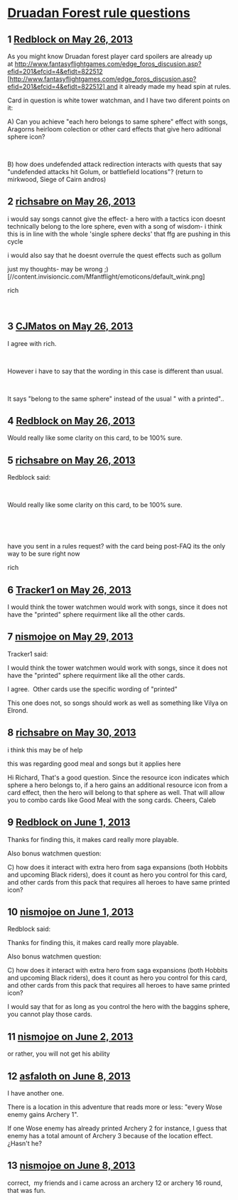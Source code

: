 # [Druadan Forest rule questions](https://community.fantasyflightgames.com/topic/84355-druadan-forest-rule-questions/)

## 1 [Redblock on May 26, 2013](https://community.fantasyflightgames.com/topic/84355-druadan-forest-rule-questions/?do=findComment&comment=799193)

As you might know Druadan forest player card spoilers are already up at http://www.fantasyflightgames.com/edge_foros_discusion.asp?efid=201&efcid=4&efidt=822512 [http://www.fantasyflightgames.com/edge_foros_discusion.asp?efid=201&efcid=4&efidt=822512] and it already made my head spin at rules.

Card in question is white tower watchman, and I have two diferent points on it:

A) Can you achieve "each hero belongs to same sphere" effect with songs, Aragorns heirloom colection or other card effects that give hero aditional sphere icon?

 

B) how does undefended attack redirection interacts with quests that say "undefended attacks hit Golum, or battlefield locations"? (return to mirkwood, Siege of Cairn andros)

## 2 [richsabre on May 26, 2013](https://community.fantasyflightgames.com/topic/84355-druadan-forest-rule-questions/?do=findComment&comment=799197)

i would say songs cannot give the effect- a hero with a tactics icon doesnt technically belong to the lore sphere, even with a song of wisdom- i think this is in line with the whole 'single sphere decks' that ffg are pushing in this cycle

i would also say that he doesnt overrule the quest effects such as gollum

just my thoughts- may be wrong ;) [//content.invisioncic.com/Mfantflight/emoticons/default_wink.png]

rich

 

## 3 [CJMatos on May 26, 2013](https://community.fantasyflightgames.com/topic/84355-druadan-forest-rule-questions/?do=findComment&comment=799214)

I agree with rich.

 

However i have to say that the wording in this case is different than usual.

 

It says "belong to the same sphere" instead of the usual " with a printed"..

## 4 [Redblock on May 26, 2013](https://community.fantasyflightgames.com/topic/84355-druadan-forest-rule-questions/?do=findComment&comment=799235)

Would really like some clarity on this card, to be 100% sure.

## 5 [richsabre on May 26, 2013](https://community.fantasyflightgames.com/topic/84355-druadan-forest-rule-questions/?do=findComment&comment=799249)

Redblock said:

 

Would really like some clarity on this card, to be 100% sure.

 

 

have you sent in a rules request? with the card being post-FAQ its the only way to be sure right now

rich

## 6 [Tracker1 on May 26, 2013](https://community.fantasyflightgames.com/topic/84355-druadan-forest-rule-questions/?do=findComment&comment=799306)

I would think the tower watchmen would work with songs, since it does not have the "printed" sphere requirment like all the other cards.

## 7 [nismojoe on May 29, 2013](https://community.fantasyflightgames.com/topic/84355-druadan-forest-rule-questions/?do=findComment&comment=799819)

Tracker1 said:

I would think the tower watchmen would work with songs, since it does not have the "printed" sphere requirment like all the other cards.



I agree.  Other cards use the specific wording of "printed"

This one does not, so songs should work as well as something like Vilya on Elrond.

## 8 [richsabre on May 30, 2013](https://community.fantasyflightgames.com/topic/84355-druadan-forest-rule-questions/?do=findComment&comment=800401)

i think this may be of help

this was regarding good meal and songs but it applies here

Hi Richard,
That's a good question. Since the resource icon indicates which sphere a hero belongs to, if a hero gains an additional resource icon from a card effect, then the hero will belong to that sphere as well. That will allow you to combo cards like Good Meal with the song cards.
Cheers,
Caleb

## 9 [Redblock on June 1, 2013](https://community.fantasyflightgames.com/topic/84355-druadan-forest-rule-questions/?do=findComment&comment=800786)

Thanks for finding this, it makes card really more playable.

Also bonus watchmen question: 

C) how does it interact with extra hero from saga expansions (both Hobbits and upcoming Black riders), does it count as hero you control for this card, and other cards from this pack that requires all heroes to have same printed icon?

## 10 [nismojoe on June 1, 2013](https://community.fantasyflightgames.com/topic/84355-druadan-forest-rule-questions/?do=findComment&comment=800966)

Redblock said:

Thanks for finding this, it makes card really more playable.

Also bonus watchmen question: 

C) how does it interact with extra hero from saga expansions (both Hobbits and upcoming Black riders), does it count as hero you control for this card, and other cards from this pack that requires all heroes to have same printed icon?



I would say that for as long as you control the hero with the baggins sphere, you cannot play those cards.

## 11 [nismojoe on June 2, 2013](https://community.fantasyflightgames.com/topic/84355-druadan-forest-rule-questions/?do=findComment&comment=801107)

or rather, you will not get his ability

## 12 [asfaloth on June 8, 2013](https://community.fantasyflightgames.com/topic/84355-druadan-forest-rule-questions/?do=findComment&comment=802354)

I have another one.

There is a location in this adventure that reads more or less: "every Wose enemy gains Archery 1".

If one Wose enemy has already printed Archery 2 for instance, I guess that enemy has a total amount of Archery 3 because of the location effect. ¿Hasn't he?

## 13 [nismojoe on June 8, 2013](https://community.fantasyflightgames.com/topic/84355-druadan-forest-rule-questions/?do=findComment&comment=802368)

correct,  my friends and i came across an archery 12 or archery 16 round, that was fun.

